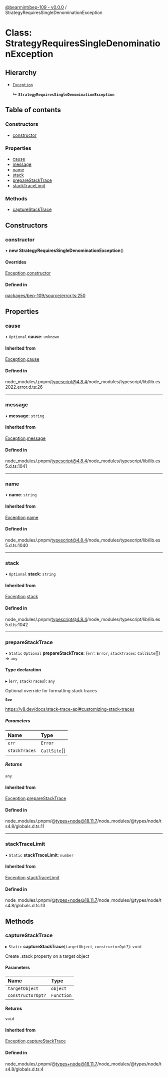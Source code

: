 [@bearmint/bep-109 - v0.0.0](../README.md) / StrategyRequiresSingleDenominationException

# Class: StrategyRequiresSingleDenominationException

## Hierarchy

- [`Exception`](Exception.md)

  ↳ **`StrategyRequiresSingleDenominationException`**

## Table of contents

### Constructors

- [constructor](StrategyRequiresSingleDenominationException.md#constructor)

### Properties

- [cause](StrategyRequiresSingleDenominationException.md#cause)
- [message](StrategyRequiresSingleDenominationException.md#message)
- [name](StrategyRequiresSingleDenominationException.md#name)
- [stack](StrategyRequiresSingleDenominationException.md#stack)
- [prepareStackTrace](StrategyRequiresSingleDenominationException.md#preparestacktrace)
- [stackTraceLimit](StrategyRequiresSingleDenominationException.md#stacktracelimit)

### Methods

- [captureStackTrace](StrategyRequiresSingleDenominationException.md#capturestacktrace)

## Constructors

### constructor

• **new StrategyRequiresSingleDenominationException**()

#### Overrides

[Exception](Exception.md).[constructor](Exception.md#constructor)

#### Defined in

[packages/bep-109/source/error.ts:250](https://github.com/bearmint/bearmint/blob/main/packages/bep-109/source/error.ts#L250)

## Properties

### cause

• `Optional` **cause**: `unknown`

#### Inherited from

[Exception](Exception.md).[cause](Exception.md#cause)

#### Defined in

node_modules/.pnpm/typescript@4.8.4/node_modules/typescript/lib/lib.es2022.error.d.ts:26

___

### message

• **message**: `string`

#### Inherited from

[Exception](Exception.md).[message](Exception.md#message)

#### Defined in

node_modules/.pnpm/typescript@4.8.4/node_modules/typescript/lib/lib.es5.d.ts:1041

___

### name

• **name**: `string`

#### Inherited from

[Exception](Exception.md).[name](Exception.md#name)

#### Defined in

node_modules/.pnpm/typescript@4.8.4/node_modules/typescript/lib/lib.es5.d.ts:1040

___

### stack

• `Optional` **stack**: `string`

#### Inherited from

[Exception](Exception.md).[stack](Exception.md#stack)

#### Defined in

node_modules/.pnpm/typescript@4.8.4/node_modules/typescript/lib/lib.es5.d.ts:1042

___

### prepareStackTrace

▪ `Static` `Optional` **prepareStackTrace**: (`err`: `Error`, `stackTraces`: `CallSite`[]) => `any`

#### Type declaration

▸ (`err`, `stackTraces`): `any`

Optional override for formatting stack traces

**`See`**

https://v8.dev/docs/stack-trace-api#customizing-stack-traces

##### Parameters

| Name | Type |
| :------ | :------ |
| `err` | `Error` |
| `stackTraces` | `CallSite`[] |

##### Returns

`any`

#### Inherited from

[Exception](Exception.md).[prepareStackTrace](Exception.md#preparestacktrace)

#### Defined in

node_modules/.pnpm/@types+node@18.11.7/node_modules/@types/node/ts4.8/globals.d.ts:11

___

### stackTraceLimit

▪ `Static` **stackTraceLimit**: `number`

#### Inherited from

[Exception](Exception.md).[stackTraceLimit](Exception.md#stacktracelimit)

#### Defined in

node_modules/.pnpm/@types+node@18.11.7/node_modules/@types/node/ts4.8/globals.d.ts:13

## Methods

### captureStackTrace

▸ `Static` **captureStackTrace**(`targetObject`, `constructorOpt?`): `void`

Create .stack property on a target object

#### Parameters

| Name | Type |
| :------ | :------ |
| `targetObject` | `object` |
| `constructorOpt?` | `Function` |

#### Returns

`void`

#### Inherited from

[Exception](Exception.md).[captureStackTrace](Exception.md#capturestacktrace)

#### Defined in

node_modules/.pnpm/@types+node@18.11.7/node_modules/@types/node/ts4.8/globals.d.ts:4

